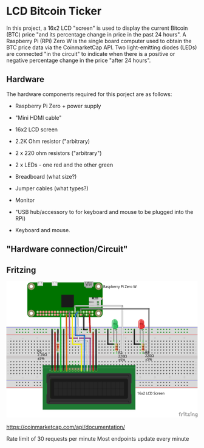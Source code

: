 # LCD Bitcoin Ticker

In this project, a 16x2 LCD "screen" is used to display the current Bitcoin (BTC) price "and its percentage change in price in the past 24 hours". A Raspberry Pi (RPi) Zero W is the single board computer used to obtain the BTC price data via the CoinmarketCap API. Two light-emitting diodes (LEDs) are connected "in the circuit" to indicate when there is a positive or negative percentage change in the price "after 24 hours".

## Hardware

The hardware components required for this porject are as follows:

- Raspberry Pi Zero + power supply

- "Mini HDMI cable"

- 16x2 LCD screen

- 2.2K Ohm resistor ("arbitrary)

- 2 x 220 ohm resistors ("arbitrary")

- 2 x LEDs - one red and the other green

- Breadboard (what size?)

- Jumper cables (what types?)

- Monitor

- "USB hub/accessory to for keyboard and mouse to be plugged into the RPi)

- Keyboard and mouse.

## "Hardware connection/Circuit"



## Fritzing
<p align="center">
  <img src=images/bitcoin_ticker_conn.png>
</p>

https://coinmarketcap.com/api/documentation/

Rate limit of 30 requests per minute
Most endpoints update every minute
